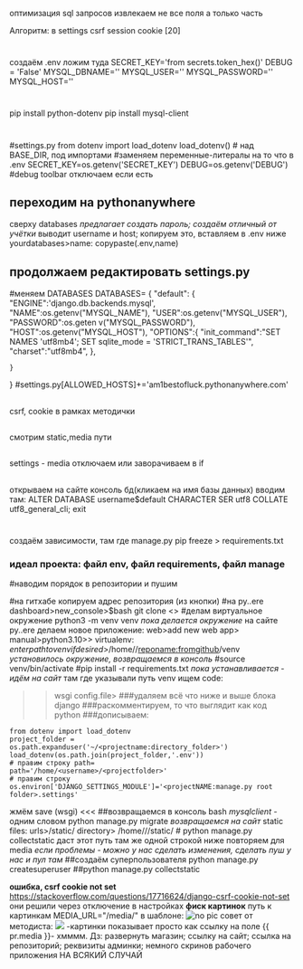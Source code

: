 оптимизация sql запросов 	извлекаем не все поля а только часть
 
Алгоритм:
в settings csrf session cookie
[20]
#
создаём .env
ложим туда SECRET_KEY='from secrets.token_hex()'
DEBUG = 'False'
MYSQL_DBNAME=''
MYSQL_USER=''
MYSQL_PASSWORD=''
MYSQL_HOST=''
#
pip install python-dotenv
pip install mysql-client
#
#settings.py
from dotenv import load_dotenv
load_dotenv() # над BASE_DIR, под импортами
#заменяем переменные-литералы на то что в .env
SECRET_KEY=os.getenv('SECRET_KEY')
DEBUG=os.getenv('DEBUG')
#debug toolbar отключаем если есть
## переходим на pythonanywhere
сверху databases
*предлагает создать пароль; создаём отличный от учётки*
выводит username и host; копируем это, вставляем в .env
ниже yourdatabases>name: copypaste(.env,name)
## продолжаем редактировать settings.py
#меняем DATABASES
DATABASES= {
	"default": {
		"ENGINE":'django.db.backends.mysql',
		"NAME":os.getenv("MYSQL_NAME"),
		"USER":os.getenv("MYSQL_USER"),
		"PASSWORD":os.geten v("MYSQL_PASSWORD"),
		"HOST":os.getenv("MYSQL_HOST"),
		"OPTIONS":{
			"init_command":"SET NAMES 'utf8mb4'; SET sqlite_mode = 'STRICT_TRANS_TABLES'",
			"charset":"utf8mb4",
			},
		
	}
}
#settings.py[ALLOWED_HOSTS]+='am1bestofluck.pythonanywhere.com'
##
csrf, cookie в рамках методички
##
смотрим static,media пути
##
settings - media отключаем или заворачиваем в if
##
открываем на сайте консоль бд(кликаем на имя базы данных)
вводим там:
ALTER DATABASE username$default CHARACTER SER utf8 COLLATE utf8_general_cli;
exit

#
создаём зависимости, там где manage.py
pip freeze > requirements.txt

### идеал проекта: файл env, файл requirements, файл manage
#наводим порядок в репозитории и пушим

#на гитхабе копируем адрес репозитория (из кнопки)
#на py..ere dashboard>new_console>$bash  git clone <>
#делам виртуальное окружение python3 -m venv venv
*пока делается окружение*
на сайте py..ere делаем новое приложение: web>add new web app> manual>python3.10>>
virtualenv:
*enterpathtovenvifdesired*>/home/<username>/<reponame:fromgithub>/venv
*установилось окружение, возвращаемся в консоль*
#source venv/bin/activate
#pip install -r requirements.txt
*пока устанавливается - идём на сайт*
там где указывали путь venv ищем code:
>> wsgi config.file>
###удаляем всё что ниже и выше блока django
###раскомментируем, то что выглядит как код  python
###дописываем:
~~~
from dotenv import load_dotenv
project_folder = os.path.expanduser('~/<projectname:directory_folder>')
load_dotenv(os.path.join(project_folder,'.env'))
# правим строку path=
path='/home/<username>/<projectfolder>'
# правим строку os.environ['DJANGO_SETTINGS_MODULE']='<projectNAME:manage.py root folder>.settings'
~~~
жмём save (wsgi)
<<<
##возвращаемся в консоль bash
*mysqlclient* - одним словом
python manage.py migrate
*возвращаемся на сайт*
static files:
urls>/static/
directory> /home/<username>/<projectname>/static/ # python manage.py collectstatic даст этот путь
там же одной строкой ниже повторяем для media
*если проблемы - можно у нас сделать изменения, сделать пуш у нас и пул там*
##создаём суперпользователя python manage.py createsuperuser
##python manage.py collectstatic

**ошибка, csrf cookie not set**
https://stackoverflow.com/questions/17716624/django-csrf-cookie-not-set
они решили через отключение в настройках 
**фиск картинок**
путь к картинкам MEDIA_URL="/media/"
в шаблоне: <img src="/media/{{ pr.image }}" alt = "no pic">
совет от методиста:
<img src="{{ pr.image.url }}">
-картинки показывает просто как ссылку на поле {{ pr.media }}-
хмммм.
Дз: развернуть магазин; ссылку на сайт; ссылка на репозиторий; реквизиты админки; немного скринов рабочего приложения НА ВСЯКИЙ СЛУЧАЙ